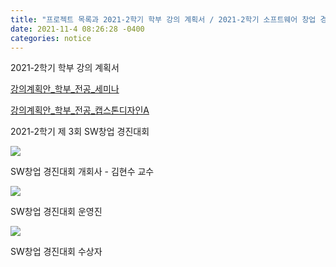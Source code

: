 ```yaml
---
title: "프로젝트 목록과 2021-2학기 학부 강의 계획서 / 2021-2학기 소프트웨어 창업 경진대회 " 
date: 2021-11-4 08:26:28 -0400
categories: notice
---
```


2021-2학기 학부 강의 계획서

<a href="https://faculty-hieonn.github.io/files/강의계획안서식(국문) 학부_SW리더십_20210908.pdf" target="_blank">강의계획안_학부_전공_세미나</a>

<a href="https://faculty-hieonn.github.io/files/2021-2_강의계획안서식(국문)_학부_캡스톤디자인A_210601.pdf" target="_blank">강의계획안_학부_전공_캡스톤디자인A</a>


2021-2학기 제 3회 SW창업 경진대회

<img src="https://faculty-hieonn.github.io/files/SW 창업경진대회 개회사.jpeg">

SW창업 경진대회 개회사 - 김현수 교수


<img src="https://faculty-hieonn.github.io/files/SW 창업경진대회 운영진.jpeg">

SW창업 경진대회 운영진

<!-- <img src="https://raw.githubusercontent.com/faculty-hieonn/faculty-hieonn.github.io/master/files/2021%EC%88%98%EC%83%81%EC%9E%90.jpeg"> -->
<img src="https://faculty-hieonn.github.io/files/SW창업경진대회_수상자.jpeg">

SW창업 경진대회 수상자

